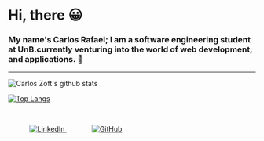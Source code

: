 # Hi, there &#128512;

   <h3>My name's Carlos Rafael; I am a software engineering student at UnB.currently venturing into the world of web development, and applications.	&#129321;</h3>
<hr>

![Carlos Zoft's github stats](https://github-readme-stats.vercel.app/api?username=CarlosZoft&show_icons=true&theme=highcontrast)
<br/>

[![Top Langs](https://github-readme-stats.vercel.app/api/top-langs/?username=CarlosZoft&langs_count=8)](https://github.com/anuraghazra/github-readme-stats)
<br/>

<br/>

&nbsp;&nbsp;&nbsp;&nbsp;&nbsp;&nbsp;&nbsp;&nbsp;&nbsp;&nbsp;
<a target="_blank" href="https://www.linkedin.com/in/carlos-rafael-1903771b4">
<img alt="LinkedIn" src="https://img.shields.io/badge/-LinkedInCarlosRafael-282A36?style=for-the-badge&logo=Linkedin&logoColor=white" />
</a>
&nbsp;&nbsp;&nbsp;&nbsp;&nbsp;&nbsp;&nbsp;&nbsp;&nbsp;&nbsp;&nbsp;&nbsp;
<a href="https://www.github.com/CarlosZoft?tab=followers">
  <img alt="GitHub" src="https://img.shields.io/github/followers/CarlosZoft?style=social" />
</a>
<br/>

